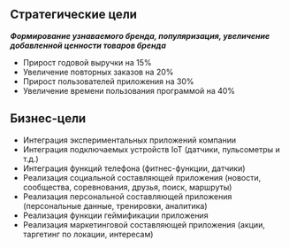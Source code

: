 ## Стратегические цели
***Формирование узнаваемого бренда, популяризация, увеличение добавленной ценности товаров бренда***

- Прирост годовой выручки на 15%
- Увеличение повторных заказов на 20%
- Прирост пользователей приложения на 30% 
- Увеличение времени пользования программой на 40%

## Бизнес-цели

- Интеграция экспериментальных приложений компании
- Интеграция подключаемых устройств IoT (датчики, пульсометры и т.д.)
- Интеграция функций телефона (фитнес-функции, датчики)
- Реализация социальной составляющей приложения (новости, сообщества, соревнования, друзья, поиск, маршруты)
- Реализация персональной составляющей приложения (персональные данные, тренировки, аналитика)
- Реализация функции геймификации приложения
- Реализация маркетинговой составляющей приложения (акции, таргетинг по локации, интересам)